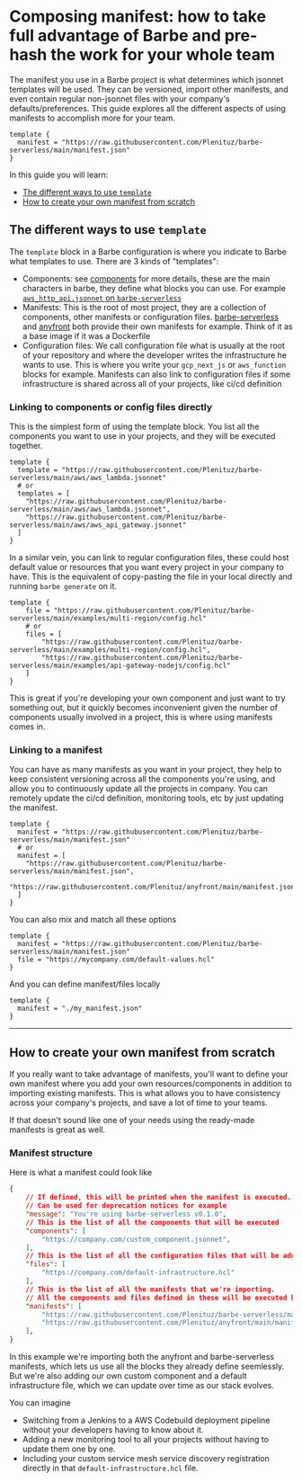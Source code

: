 # Composing manifest: how to take full advantage of Barbe and pre-hash the work for your whole team

The manifest you use in a Barbe project is what determines which jsonnet templates will be used.
They can be versioned, import other manifests, and even contain regular non-jsonnet files with your company's defaults/preferences.
This guide explores all the different aspects of using manifests to accomplish more for your team.

```hcl
template {
  manifest = "https://raw.githubusercontent.com/Plenituz/barbe-serverless/main/manifest.json"
}
```

In this guide you will learn:
- [The different ways to use `template`](#the-different-ways-to-use-template)
- [How to create your own manifest from scratch](#how-to-create-your-own-manifest-from-scratch)


## The different ways to use `template`

The `template` block in a Barbe configuration is where you indicate to Barbe what templates to use. There are 3 kinds of "templates":
- Components: see [components](./components.md) for more details, these are the main characters in barbe, they define what blocks you can use. For example [`aws_http_api.jsonnet` on `barbe-serverless`](https://github.com/Plenituz/barbe-serverless/blob/main/aws/aws_http_api.jsonnet)
- Manifests: This is the root of most project, they are a collection of components, other manifests or configuration files. [barbe-serverless](https://github.com/Plenituz/barbe-serverless/blob/main/manifest.json) and [anyfront](https://github.com/Plenituz/anyfront/blob/main/manifest.json) both provide their own manifests for example. Think of it as a base image if it was a Dockerfile
- Configuration files: We call configuration file what is usually at the root of your repository and where the developer writes the infrastructure he wants to use. This is where you write your `gcp_next_js` or `aws_function` blocks for example. Manifests can also link to configuration files if some infrastructure is shared across all of your projects, like ci/cd definition


### Linking to components or config files directly

This is the simplest form of using the template block. You list all the components you want to use in your projects, and they will be executed together.

```hcl
template {
  template = "https://raw.githubusercontent.com/Plenituz/barbe-serverless/main/aws/aws_lambda.jsonnet"
  # or
  templates = [
    "https://raw.githubusercontent.com/Plenituz/barbe-serverless/main/aws/aws_lambda.jsonnet",
    "https://raw.githubusercontent.com/Plenituz/barbe-serverless/main/aws/aws_api_gateway.jsonnet"
  ]
}
```

In a similar vein, you can link to regular configuration files, these could host default value or resources that
you want every project in your company to have. This is the equivalent of copy-pasting the file in your local directly and running `barbe generate` on it.

```hcl
template {
    file = "https://raw.githubusercontent.com/Plenituz/barbe-serverless/main/examples/multi-region/config.hcl"
    # or
    files = [
        "https://raw.githubusercontent.com/Plenituz/barbe-serverless/main/examples/multi-region/config.hcl",
        "https://raw.githubusercontent.com/Plenituz/barbe-serverless/main/examples/api-gateway-nodejs/config.hcl"
    ]
}
```

This is great if you're developing your own component and just want to try something out, but it quickly becomes inconvenient given the number of components usually involved in a project, this is where using manifests comes in.

### Linking to a manifest

You can have as many manifests as you want in your project, they help to keep consistent versioning across all the components you're using, and allow you to continuously update all the projects in company. You can remotely update the ci/cd definition, monitoring tools, etc by just updating the manifest.

```hcl
template {
  manifest = "https://raw.githubusercontent.com/Plenituz/barbe-serverless/main/manifest.json"
  # or
  manifest = [
    "https://raw.githubusercontent.com/Plenituz/barbe-serverless/main/manifest.json",
    "https://raw.githubusercontent.com/Plenituz/anyfront/main/manifest.json"
  ]
}
```

You can also mix and match all these options
```hcl
template {
  manifest = "https://raw.githubusercontent.com/Plenituz/barbe-serverless/main/manifest.json"
  file = "https://mycompany.com/default-values.hcl"
}
```

And you can define manifest/files locally
```hcl
template {
  manifest = "./my_manifest.json"
}
```

---

## How to create your own manifest from scratch

If you really want to take advantage of manifests, you'll want to define your own manifest where you add your own resources/components in addition to importing existing manifests. This is what allows you to have consistency across your company's projects, and save a lot of time to your teams.

If that doesn't sound like one of your needs using the ready-made manifests is great as well.

### Manifest structure

Here is what a manifest could look like
```json
{
    // If defined, this will be printed when the manifest is executed.
    // Can be used for deprecation notices for example
    "message": "You're using barbe-serverless v0.1.0",
    // This is the list of all the components that will be executed
    "components": [
        "https://company.com/custom_component.jsonnet",
    ],
    // This is the list of all the configuration files that will be added to the project
    "files": [
        "https://company.com/default-infrastructure.hcl"
    ],
    // This is the list of all the manifests that we're importing.
    // All the components and files defined in these will be executed before the current one
    "manifests": [
        "https://raw.githubusercontent.com/Plenituz/barbe-serverless/main/manifest.json",
        "https://raw.githubusercontent.com/Plenituz/anyfront/main/manifest.json"
    ],
}
```

In this example we're importing both the anyfront and barbe-serverless manifests, which lets us use all the blocks they already define seemlessly. But we're also adding our own custom component and a default infrastructure file, which we can update over time as our stack evolves.

You can imagine
- Switching from a Jenkins to a AWS Codebuild deployment pipeline without your developers having to know about it.
- Adding a new monitoring tool to all your projects without having to update them one by one.
- Including your custom service mesh service discovery registration directly in that `default-infrastructure.hcl` file.

